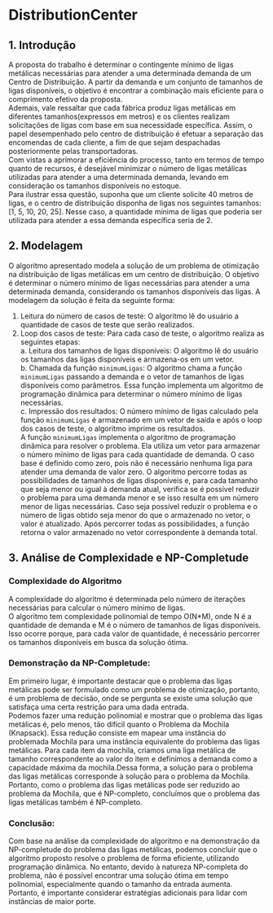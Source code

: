 # DistributionCenter
## 1. Introdução
A proposta do trabalho é determinar o contingente mínimo de ligas metálicas
necessárias para atender a uma determinada demanda de um Centro de
Distribuição. A partir da demanda e um conjunto de tamanhos de ligas
disponíveis, o objetivo é encontrar a combinação mais eficiente para o
comprimento efetivo da proposta. <br>
Ademais, vale ressaltar que cada fábrica produz ligas metálicas em diferentes
tamanhos(expressos em metros) e os clientes realizam solicitações de ligas com
base em sua necessidade específica. Assim, o papel desempenhado pelo centro
de distribuição é efetuar a separação das encomendas de cada cliente, a fim de
que sejam despachadas posteriormente pelas transportadoras.<br>
Com vistas a aprimorar a eficiência do processo, tanto em termos de tempo
quanto de recursos, é desejável minimizar o número de ligas metálicas utilizadas
para atender a uma determinada demanda, levando em consideração os
tamanhos disponíveis no estoque.<br>
Para ilustrar essa questão, suponha que um cliente solicite 40 metros de
ligas, e o centro de distribuição disponha de ligas nos seguintes tamanhos: [1, 5,
10, 20, 25]. Nesse caso, a quantidade mínima de ligas que poderia ser utilizada
para atender a essa demanda específica seria de 2.<br>
## 2. Modelagem
O algoritmo apresentado modela a solução de um problema de otimização na
distribuição de ligas metálicas em um centro de distribuição. O objetivo é
determinar o número mínimo de ligas necessárias para atender a uma
determinada demanda, considerando os tamanhos disponíveis das ligas.
A modelagem da solução é feita da seguinte forma:<br>
1. Leitura do número de casos de teste: O algoritmo lê do usuário a
quantidade de casos de teste que serão realizados.
2. Loop dos casos de teste: Para cada caso de teste, o algoritmo realiza
as seguintes etapas:<br>
a. Leitura dos tamanhos de ligas disponíveis: O algoritmo lê do
usuário os tamanhos das ligas disponíveis e armazena-os em
um vetor.<br>
b. Chamada da função `minimumLigas`: O algoritmo chama a
função `minimumLigas` passando a demanda e o vetor de
tamanhos de ligas disponíveis como parâmetros. Essa função
implementa um algoritmo de programação dinâmica para
determinar o número mínimo de ligas necessárias.<br>
c. Impressão dos resultados: O número mínimo de ligas calculado
pela função `minimumLigas` é armazenado em um vetor de
saída e após o loop dos casos de teste, o algoritmo imprime os
resultados.<br>
A função `minimumLigas` implementa o algoritmo de programação dinâmica
para resolver o problema. Ela utiliza um vetor para armazenar o número mínimo
de ligas para cada quantidade de demanda. O caso base é definido como zero,
pois não é necessário nenhuma liga para atender uma demanda de valor zero.
O algoritmo percorre todas as possibilidades de tamanhos de ligas 
disponíveis e, para cada tamanho que seja menor ou igual à demanda atual,
verifica se é possível reduzir o problema para uma demanda menor e se isso
resulta em um número menor de ligas necessárias. Caso seja possível reduzir o
problema e o número de ligas obtido seja menor do que o armazenado no vetor, o
valor é atualizado. Após percorrer todas as possibilidades, a função retorna o
valor armazenado no vetor correspondente à demanda total.<br>
## 3. Análise de Complexidade e NP-Completude
### Complexidade do Algoritmo
A complexidade do algoritmo é determinada pelo número de iterações
necessárias para calcular o número mínimo de ligas.<br>
O algoritmo tem complexidade polinomial de tempo O(N*M), onde N
é a quantidade de demanda e M é o número de tamanhos de ligas
disponíveis. Isso ocorre porque, para cada valor de quantidade, é
necessário percorrer os tamanhos disponíveis em busca da solução ótima.<br>
### Demonstração da NP-Completude:
Em primeiro lugar, é importante destacar que o problema das ligas
metálicas pode ser formulado como um problema de otimização, portanto,
é um problema de decisão, onde se pergunta se existe uma solução que
satisfaça uma certa restrição para uma dada entrada.<br>
Podemos fazer uma redução polinomial e mostrar que o problema das
ligas metálicas é, pelo menos, tão difícil quanto o Problema da Mochila
(Knapsack). Essa redução consiste em mapear uma instância do problemada Mochila para uma instância equivalente do problema das ligas
metálicas. Para cada item da mochila, criamos uma liga metálica de
tamanho correspondente ao valor do item e definimos a demanda como a
capacidade máxima da mochila.Dessa forma, a solução para o problema
das ligas metálicas corresponde à solução para o problema da Mochila.<br>
Portanto, como o problema das ligas metálicas pode ser reduzido ao
problema da Mochila, que é NP-completo, concluímos que o problema das
ligas metálicas também é NP-completo.<br>
### Conclusão:
Com base na análise da complexidade do algoritmo e na
demonstração da NP-completude do problema das ligas metálicas,
podemos concluir que o algoritmo proposto resolve o problema de forma
eficiente, utilizando programação dinâmica. No entanto, devido à natureza
NP-completa do problema, não é possível encontrar uma solução ótima em
tempo polinomial, especialmente quando o tamanho da entrada aumenta.<br>
Portanto, é importante considerar estratégias adicionais para lidar com
instâncias de maior porte.
